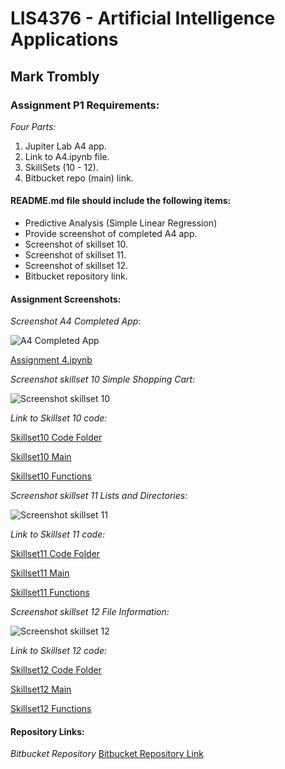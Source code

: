 # LIS4376 - Artificial Intelligence Applications

## Mark Trombly

### Assignment P1 Requirements:

*Four Parts:*

1. Jupiter Lab A4 app.
2. Link to A4.ipynb file.
3. SkillSets (10 - 12).
4. Bitbucket repo (main) link. 

#### README.md file should include the following items:

* Predictive Analysis (Simple Linear Regression)
* Provide screenshot of completed A4 app.
* Screenshot of skillset 10.
* Screenshot of skillset 11.
* Screenshot of skillset 12.
* Bitbucket repository link.

#### Assignment Screenshots:

*Screenshot A4 Completed App*:

![A4 Completed App](img/a4.png)

[Assignment 4.ipynb](https://github.com/monstermark3d/lis4376/blob/master/a4/a4.ipynb "Assignment 4 ipynb")

*Screenshot skillset 10 Simple Shopping Cart:*

![Screenshot skillset 10](img/s10_simple_shopping_cart.png)

*Link to Skillset 10 code:*

[Skillset10 Code Folder](/skillsets/s10_simple_shopping_cart/ "S10 Simple Shopping Cart")

[Skillset10 Main](/skillsets/s10_simple_shopping_cart/main.py "S10 Simple Shopping Cart main.py")

[Skillset10 Functions](/skillsets/s10_simple_shopping_cart/functions.py "S10 Simple Shopping Cart functions.py")

*Screenshot skillset 11 Lists and Directories:*

![Screenshot skillset 11](img/s11_lists_and_directories.png)

*Link to Skillset 11 code:*

[Skillset11 Code Folder](/skillsets/s11_lists_and_directories/ "S11 Lists and Directories")

[Skillset11 Main](/skillsets/s11_lists_and_directories/main.py "S11 Lists and Directories main.py")

[Skillset11 Functions](/skillsets/s11_lists_and_directories/functions.py "S11 Lists and Directories functions.py")

*Screenshot skillset 12 File Information:*

![Screenshot skillset 12](img/s12_file_information.png)

*Link to Skillset 12 code:*

[Skillset12 Code Folder](/skillsets/s12_file_information/ "S12 File Information ")

[Skillset12 Main](/skillsets/s12_file_information/main.py "S12 File Information main.py")

[Skillset12 Functions](/skillsets/s12_file_information/functions.py "S12 File Information  functions.py")

#### Repository Links:

*Bitbucket Repository*
[Bitbucket Repository Link](https://bitbucket.org/marktrombly/lis4376/src/master/ "Bitbucket Repository Link")